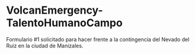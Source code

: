 # VolcanEmergency-TalentoHumanoCampo
Formulario #1 solicitado para hacer frente a la contingencia del Nevado del Ruiz en la ciudad de Manizales.
